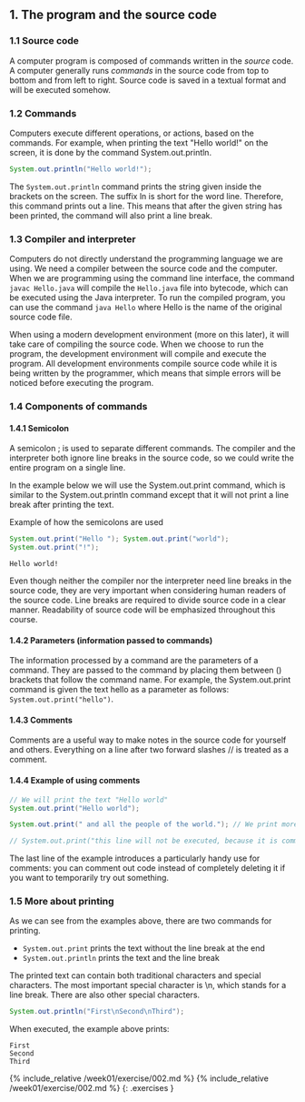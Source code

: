 ## 1. The program and the source code

### 1.1 Source code

A computer program is composed of commands written in the _source_ code. A computer generally runs _commands_ in the source code from top to bottom and from left to right. Source code is saved in a textual format and will be executed somehow.

### 1.2 Commands
Computers execute different operations, or actions, based on the commands. For example, when printing the text "Hello world!" on the screen, it is done by the command System.out.println.

```java
System.out.println("Hello world!");
```

The `System.out.println` command prints the string given inside the brackets on the screen. The suffix ln is short for the word line. Therefore, this command prints out a line. This means that after the given string has been printed, the command will also print a line break.

### 1.3 Compiler and interpreter
Computers do not directly understand the programming language we are using. We need a compiler between the source code and the computer. When we are programming using the command line interface, the command `javac Hello.java` will compile the `Hello.java` file into bytecode, which can be executed using the Java interpreter. To run the compiled program, you can use the command `java Hello` where Hello is the name of the original source code file.

When using a modern development environment (more on this later), it will take care of compiling the source code. When we choose to run the program, the development environment will compile and execute the program. All development environments compile source code while it is being written by the programmer, which means that simple errors will be noticed before executing the program.

### 1.4 Components of commands

#### 1.4.1 Semicolon
A semicolon ; is used to separate different commands. The compiler and the interpreter both ignore line breaks in the source code, so we could write the entire program on a single line.

In the example below we will use the System.out.print command, which is similar to the System.out.println command except that it will not print a line break after printing the text.

Example of how the semicolons are used
```java
System.out.print("Hello "); System.out.print("world");
System.out.print("!");
```

```output
Hello world!
```

Even though neither the compiler nor the interpreter need line breaks in the source code, they are very important when considering human readers of the source code. Line breaks are required to divide source code in a clear manner. Readability of source code will be emphasized throughout this course.

#### 1.4.2 Parameters (information passed to commands)

The information processed by a command are the parameters of a command. They are passed to the command by placing them between () brackets that follow the command name. For example, the System.out.print command is given the text hello as a parameter as follows: `System.out.print("hello")`.

#### 1.4.3 Comments

Comments are a useful way to make notes in the source code for yourself and others. Everything on a line after two forward slashes // is treated as a comment.

#### 1.4.4 Example of using comments
```java
// We will print the text "Hello world"
System.out.print("Hello world");

System.out.print(" and all the people of the world."); // We print more text to the same line.

// System.out.print("this line will not be executed, because it is commented out");
```
The last line of the example introduces a particularly handy use for comments: you can comment out code instead of completely deleting it if you want to temporarily try out something.

### 1.5 More about printing

As we can see from the examples above, there are two commands for printing.

- `System.out.print` prints the text without the line break at the end
- `System.out.println` prints the text and the line break

The printed text can contain both traditional characters and special characters. The most important special character is \n, which stands for a line break. There are also other special characters.

```java
System.out.println("First\nSecond\nThird");
```

When executed, the example above prints:

```output
First
Second
Third
```


{% include_relative /week01/exercise/002.md %}
{% include_relative /week01/exercise/002.md %}
{: .exercises }

